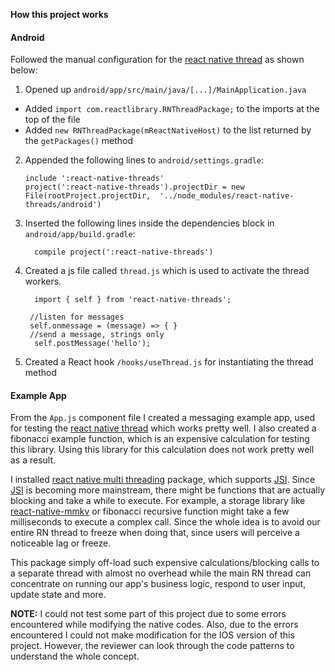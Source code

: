**How this project works**
#### Android

Followed the manual configuration for the [react native thread](https://github.com/joltup/react-native-threads#android-1)
as shown below: 
1.  Opened up  `android/app/src/main/java/[...]/MainApplication.java`

-   Added  `import com.reactlibrary.RNThreadPackage;`  to the imports at the top of the file
-   Added  `new RNThreadPackage(mReactNativeHost)`  to the list returned by the  `getPackages()`  method

2.  Appended the following lines to  `android/settings.gradle`:
    
    ```
    include ':react-native-threads'
    project(':react-native-threads').projectDir = new File(rootProject.projectDir, 	'../node_modules/react-native-threads/android')
    
    ```
    
3.  Inserted the following lines inside the dependencies block in  `android/app/build.gradle`:
    
    ```
      compile project(':react-native-threads')
    ```
4. Created a js file called  `thread.js` which is used to activate the thread workers. 
  
         import { self } from 'react-native-threads';

        //listen for messages
        self.onmessage = (message) => { }
        //send a message, strings only
         self.postMessage('hello');

5. Created a React hook `/hooks/useThread.js` for instantiating the thread method

#### Example App
 
 From the `App.js` component file I created a messaging example app, used for testing the [react native thread](https://github.com/joltup/react-native-threads#android-1) which works pretty well. I also created a fibonacci example function, which is an expensive calculation for testing this library.  Using this library for this calculation does not work pretty well as a result.

I installed [react native multi threading](https://github.com/mrousavy/react-native-multithreading) package, which supports [JSI](https://github.com/react-native-community/discussions-and-proposals/issues/91).
Since [JSI](https://github.com/react-native-community/discussions-and-proposals/issues/91) is becoming more mainstream, there might be functions that are actually blocking and take a while to execute. For example, a storage library like [react-native-mmkv](https://github.com/mrousavy/react-native-mmkv) or fibonacci recursive function might take a few milliseconds to execute a complex call. Since the whole idea is to avoid our entire RN thread to freeze when doing that, since users will perceive a noticeable lag or freeze.

This package simply off-load such expensive calculations/blocking calls to a separate thread with almost no overhead while the main RN thread can concentrate on running our app's business logic, respond to user input, update state and more. 

**NOTE:** 
I could not test some part of this project due to some errors encountered while modifying the native codes. Also, due to the errors encountered I could not make modification for the IOS version of this project.  However,  the reviewer can look through the code patterns to understand the whole concept.